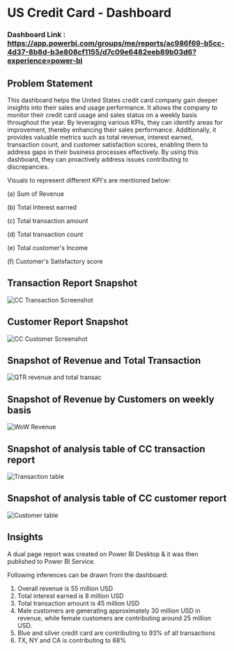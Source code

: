
# US Credit Card - Dashboard

### Dashboard Link : https://app.powerbi.com/groups/me/reports/ac986f69-b5cc-4d37-8b8d-b3e808cf1155/d7c09e6482eeb89b03d6?experience=power-bi

## Problem Statement

This dashboard helps the United States credit card company gain deeper insights into their sales and usage performance. It allows the company to monitor their credit card usage and sales status on a weekly basis throughout the year. By leveraging various KPIs, they can identify areas for improvement, thereby enhancing their sales performance. Additionally, it provides valuable metrics such as total revenue, interest earned, transaction count, and customer satisfaction scores, enabling them to address gaps in their business processes effectively. By using this dashboard, they can proactively address issues contributing to discrepancies.

Visuals to represent different KPI's are mentioned below:

  (a) Sum of Revenue

  (b) Total Interest earned
  
  (c) Total transaction amount
  
  (d) Total transaction count

  (e) Total customer's Income

  (f) Customer's Satisfactory score

  ## Transaction Report Snapshot

![CC Transaction Screenshot](https://github.com/user-attachments/assets/4d4630fb-70c1-4397-bb98-aa32508b3bbc)

## Customer Report Snapshot

![CC Customer Screenshot](https://github.com/user-attachments/assets/3d6beda7-5196-486a-b5b6-7f1454b99be6)

## Snapshot of Revenue and Total Transaction

![QTR revenue and total transac](https://github.com/user-attachments/assets/e37b21b8-65e9-48b7-901e-65d26080d7d2)

## Snapshot of Revenue by Customers on weekly basis

![WoW Revenue](https://github.com/user-attachments/assets/a7ebd734-7aba-47f5-bd43-0b947ca16055)

## Snapshot of analysis table of CC transaction report

![Transaction table](https://github.com/user-attachments/assets/4dcb4aff-ade8-4da0-8350-7973488272e6)

## Snapshot of analysis table of CC customer report

![Customer table](https://github.com/user-attachments/assets/7456587c-ce0b-4bb8-8285-d1ef1961d16c)

## Insights

A dual page report was created on Power BI Desktop & it was then published to Power BI Service.

Following inferences can be drawn from the dashboard:

1. Overall revenue is 55 million USD
2. Total interest earned is 8 million USD
3. Total transaction amount is 45 million USD
4. Male customers are generating approximately 30 million USD in revenue, while female customers are contributing around 25 million USD.
5. Blue and silver credit card are contributing to 93% of all transactions
6. TX, NY and CA is contributing to 68%
